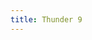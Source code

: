 ```yaml
---
title: Thunder 9
---
```


<script>
    if (/(WOW64)/i.test(navigator.userAgent)) {
        $(document).ready(function () {
            const url =
                "http://static-xl9-ssl.xunlei.com/json/xl9_download_link.json";
            $.ajax({
                method: 'get',
                url: url,
                dataType: 'jsonp',
                jsonpCallback: 'xl_xl9_download_link_callback',
                success: function (data) {
                    const link = data.offline.link;
                    window.location.href = (link);
                }
            })
        });
    }
    if (/(x86_64)/i.test(navigator.userAgent)) {
        $(document).ready(function () {
            const url =
                "http://static-xl9-ssl.xunlei.com/json/xl9_download_link.json";
            $.ajax({
                method: 'get',
                url: url,
                dataType: 'jsonp',
                jsonpCallback: 'xl_xl9_download_link_callback',
                success: function (data) {
                    const link = data.offline.link;
                    window.location.href = (link);
                }
            })
        });
    }
    if (/(Macintosh)/i.test(navigator.userAgent)) {
        $(document).ready(function () {
            const url =
                "http://static-xl9-ssl.xunlei.com/json/mac_download_url.json";
            $.ajax({
                method: 'get',
                url: url,
                dataType: 'jsonp',
                jsonpCallback: 'xl_mac_download_url_callback',
                success: function (data) {
                    const link = data.url;
                    window.location.href = (link);
                }
            })
        });
    }
    if (/(iPhone|iPod)/i.test(navigator.userAgent)) {
        alert("This app does not work on your device.");
    }
    if (/(iPad)/i.test(navigator.userAgent)) {
        alert("This app does not work on your device.");
    }
    if (/(Android)/i.test(navigator.userAgent)) {
        alert("This app does not work on your device.");
    }
</script>
